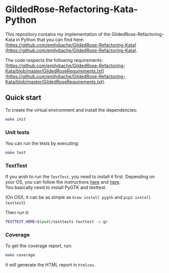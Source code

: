 # GildedRose-Refactoring-Kata-Python

This repository contains my implementation of the GildedRose-Refactoring-Kata in Python
that you can find here: [https://github.com/emilybache/GildedRose-Refactoring-Kata](https://github.com/emilybache/GildedRose-Refactoring-Kata).

The code respects the following requirements: [https://github.com/emilybache/GildedRose-Refactoring-Kata/blob/master/GildedRoseRequirements.txt](https://github.com/emilybache/GildedRose-Refactoring-Kata/blob/master/GildedRoseRequirements.txt).

## Quick start

To create the virtual environment and install the dependencies:

```bash
make init
```

### Unit tests

You can run the tests by executing:

```bash
make test
```

### TextTest

If you wish to run the `TextTest`, you need to install it first.
Depending on your OS, you can follow the instructions [here](http://texttest.sourceforge.net/index.php?page=download) and [here](http://texttest.sourceforge.net/index.php?page=documentation_trunk&n=install_texttest).  
You basically need to install PyGTK and texttest.

(On OSX, it can be as simple as `brew install pygtk` and `pip2 install texttest`)

Then run it:

```bash
TEXTTEST_HOME=$(pwd)/texttests texttest -a gr
```

### Coverage

To get the coverage report, run:

```bash
make coverage
```

It will generate the HTML report in `htmlcov`.